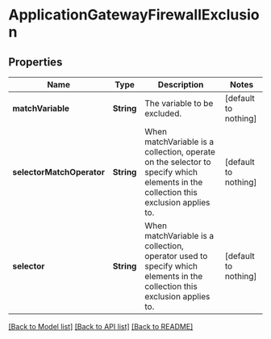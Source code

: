 # ApplicationGatewayFirewallExclusion


## Properties
Name | Type | Description | Notes
------------ | ------------- | ------------- | -------------
**matchVariable** | **String** | The variable to be excluded. | [default to nothing]
**selectorMatchOperator** | **String** | When matchVariable is a collection, operate on the selector to specify which elements in the collection this exclusion applies to. | [default to nothing]
**selector** | **String** | When matchVariable is a collection, operator used to specify which elements in the collection this exclusion applies to. | [default to nothing]


[[Back to Model list]](../README.md#models) [[Back to API list]](../README.md#api-endpoints) [[Back to README]](../README.md)



